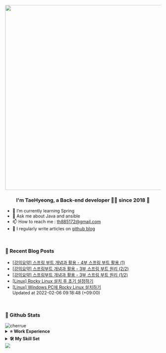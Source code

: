 <div align="center">
<img src="https://rishavanand.github.io/static/images/greetings.gif" align="center" height="" width="600" />
</div>  
  

### <div align="center">I'm TaeHyeong, a Back-end developer 👨‍💻 since 2018 🚀</div>  
  

- 🌱 I’m currently learning Spring  
- 💬 Ask me about Java and ansible
- 📫 How to reach me : th885172@gmail.com
- 📝 I regularly write articles on [github blog](http://Cherrue.github.io/) 
<br/>

### 📝 Recent Blog Posts  
<!-- BLOG-POST-LIST:START -->  
- [[강의요약] 스프링 부트 개념과 활용 - 4부 스프링 부트 활용 (1)
](https://cherrue.github.io/lecture_summary/springboot/springboot_getting_started/%EC%8A%A4%ED%94%84%EB%A7%81-%EB%B6%80%ED%8A%B8-%ED%99%9C%EC%9A%A9-1/) <br>
- [[강의요약] 스프링부트 개념과 활용 - 3부 스프링 부트 원리 (2/2)
](https://cherrue.github.io/springboot/springboot_getting_started/study/%EC%8A%A4%ED%94%84%EB%A7%81-%EB%B6%80%ED%8A%B8-%EC%9B%90%EB%A6%AC-2/) <br>
- [[강의요약] 스프링부트 개념과 활용 - 3부 스프링 부트 원리 (1/2)
](https://cherrue.github.io/springboot/springboot_getting_started/study/%EC%8A%A4%ED%94%84%EB%A7%81-%EB%B6%80%ED%8A%B8-%EC%9B%90%EB%A6%AC/) <br>
- [[Linux] Rocky Linux 설치 후 초기 설정하기
](https://cherrue.github.io/linux/infra/RL-%EC%84%A4%EC%B9%98-%ED%9B%84-%EC%B4%88%EA%B8%B0-%EC%84%A4%EC%A0%95%ED%95%98%EA%B8%B0/) <br>
- [[Linux] Windows PC에 Rocky Linux 설치하기
](https://cherrue.github.io/linux/infra/Windows-PC%EC%97%90-RL8-%EC%84%A4%EC%B9%98/) <br>
Updated at 2022-02-06 09:18:48 (+09:00)<br>
<!-- BLOG-POST-LIST:END -->  

<br/>  

### 📌 Github Stats
<img align="center" src="https://github-readme-stats.vercel.app/api?username=cherrue&show_icons=true&locale=en" alt="cherrue" />

<details>
  <summary><b>⭐ Work Experience</b></summary>
  <div>
    
|Company|period|Project|
|---|---|---|
|Hyundai-Autoever|2021.06 ~ |Develope search engine and API|
|ROKAF|2018.06 ~ 2021.05|Maintain C4I web application<br/>Develope android encryption module|
|Intelligent Contents Lab, Sejong Univ.|2016.01 ~ 2018.01|Study TV drama rating prediction|</div>
</details>

<details>
  <summary><b>🛠️ My Skill Set</b></summary>
<div align="center">  
<img style="margin: 10px" src="https://profilinator.rishav.dev/skills-assets/java-original-wordmark.svg" alt="Java" height="50" />     
<img style="margin: 10px" src="https://profilinator.rishav.dev/skills-assets/springio-icon.svg" alt="Spring" height="50" />  
<img style="margin: 10px" src="https://profilinator.rishav.dev/skills-assets/elasticsearch.png" alt="Elastic Search" height="50" />  
<img style="margin: 10px" src="https://profilinator.rishav.dev/skills-assets/kibana.png" alt="Kibana" height="50" />    
<img style="margin: 10px" src="https://profilinator.rishav.dev/skills-assets/mysql-original-wordmark.svg" alt="MySQL" height="50" />
<img style="margin: 10px" src="https://profilinator.rishav.dev/skills-assets/ansible.png" alt="Ansible" height="50" />  
<img style="margin: 10px" src="https://profilinator.rishav.dev/skills-assets/amazonwebservices-original-wordmark.svg" alt="AWS" height="50" />  
<img style="margin: 10px" src="https://profilinator.rishav.dev/skills-assets/python-original.svg" alt="Python" height="50" />  
<br/>
<img style="margin: 10px" src="https://profilinator.rishav.dev/skills-assets/linux-original.svg" alt="Linux" height="50" />  
<img style="margin: 10px" src="https://profilinator.rishav.dev/skills-assets/gnu_bash-icon.svg" alt="Bash" height="50" />  
<img style="margin: 10px" src="https://profilinator.rishav.dev/skills-assets/git-scm-icon.svg" alt="Git" height="50" />  
<img style="margin: 10px" src="https://profilinator.rishav.dev/skills-assets/oracle-original.svg" alt="Oracle" height="50" />  
<img style="margin: 10px" src="https://profilinator.rishav.dev/skills-assets/android-original-wordmark.svg" alt="Android" height="50" />  
<img style="margin: 10px" src="https://profilinator.rishav.dev/skills-assets/html5-original-wordmark.svg" alt="HTML5" height="50" />
<img style="margin: 10px" src="https://profilinator.rishav.dev/skills-assets/javascript-original.svg" alt="JavaScript" height="50" />  
<br/>  
</div>
</details>


<div align="left">
<img src="https://komarev.com/ghpvc/?username=Cherrue&&style=flat-square" align="center" />
</div>  
